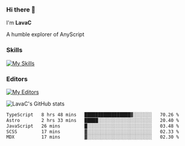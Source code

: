 ### Hi there 👋
I'm **LavaC**

A humble explorer of AnyScript

### Skills
[![My Skills](https://skillicons.dev/icons?i=js,ts,vue,nodejs,nuxtjs,astro,solidjs,tailwind)](https://skillicons.dev)

### Editors
[![My Editors](https://skillicons.dev/icons?i=neovim,vscode)](https://skillicons.dev)

![LavaC's GitHub stats](https://github-readme-stats.vercel.app/api?username=LavaCxx&show_icons=true&theme=synthwave)

<!--START_SECTION:waka-->

```txt
TypeScript   8 hrs 48 mins   █████████████████▓░░░░░░░   70.26 %
Astro        2 hrs 33 mins   █████░░░░░░░░░░░░░░░░░░░░   20.40 %
JavaScript   26 mins         █░░░░░░░░░░░░░░░░░░░░░░░░   03.48 %
SCSS         17 mins         ▓░░░░░░░░░░░░░░░░░░░░░░░░   02.33 %
MDX          17 mins         ▓░░░░░░░░░░░░░░░░░░░░░░░░   02.30 %
```

<!--END_SECTION:waka-->

